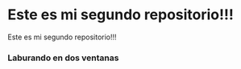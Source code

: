 # Este es mi segundo repositorio!!!
Este es mi segundo repositorio!!!

### Laburando en dos ventanas

